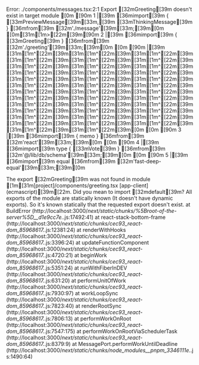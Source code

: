 Error: ./components/messages.tsx:2:1
Export [32mGreeting[39m doesn't exist in target module
[0m [90m 1 |[39m [36mimport[39m { [33mPreviewMessage[39m[33m,[39m [33mThinkingMessage[39m } [36mfrom[39m [32m'./message'[39m[33m;[39m[0m
[0m[31m[1m>[22m[39m[90m 2 |[39m [36mimport[39m { [33mGreeting[39m } [36mfrom[39m [32m'./greeting'[39m[33m;[39m[0m
[0m [90m   |[39m [31m[1m^[22m[39m[31m[1m^[22m[39m[31m[1m^[22m[39m[31m[1m^[22m[39m[31m[1m^[22m[39m[31m[1m^[22m[39m[31m[1m^[22m[39m[31m[1m^[22m[39m[31m[1m^[22m[39m[31m[1m^[22m[39m[31m[1m^[22m[39m[31m[1m^[22m[39m[31m[1m^[22m[39m[31m[1m^[22m[39m[31m[1m^[22m[39m[31m[1m^[22m[39m[31m[1m^[22m[39m[31m[1m^[22m[39m[31m[1m^[22m[39m[31m[1m^[22m[39m[31m[1m^[22m[39m[31m[1m^[22m[39m[31m[1m^[22m[39m[31m[1m^[22m[39m[31m[1m^[22m[39m[31m[1m^[22m[39m[31m[1m^[22m[39m[31m[1m^[22m[39m[31m[1m^[22m[39m[31m[1m^[22m[39m[31m[1m^[22m[39m[31m[1m^[22m[39m[31m[1m^[22m[39m[31m[1m^[22m[39m[31m[1m^[22m[39m[31m[1m^[22m[39m[31m[1m^[22m[39m[31m[1m^[22m[39m[0m
[0m [90m 3 |[39m [36mimport[39m { memo } [36mfrom[39m [32m'react'[39m[33m;[39m[0m
[0m [90m 4 |[39m [36mimport[39m type { [33mVote[39m } [36mfrom[39m [32m'@/lib/db/schema'[39m[33m;[39m[0m
[0m [90m 5 |[39m [36mimport[39m equal [36mfrom[39m [32m'fast-deep-equal'[39m[33m;[39m[0m

The export [32mGreeting[39m was not found in module [1m[31m[project]/components/greeting.tsx [app-client] (ecmascript)[39m[22m.
Did you mean to import [32mdefault[39m?
All exports of the module are statically known (It doesn't have dynamic exports). So it's known statically that the requested export doesn't exist.
    at BuildError (http://localhost:3000/_next/static/chunks/%5Broot-of-the-server%5D__d1e9cc7e._.js:17492:41)
    at react-stack-bottom-frame (http://localhost:3000/_next/static/chunks/cec93_react-dom_85968617._.js:12381:24)
    at renderWithHooks (http://localhost:3000/_next/static/chunks/cec93_react-dom_85968617._.js:3396:24)
    at updateFunctionComponent (http://localhost:3000/_next/static/chunks/cec93_react-dom_85968617._.js:4720:21)
    at beginWork (http://localhost:3000/_next/static/chunks/cec93_react-dom_85968617._.js:5351:24)
    at runWithFiberInDEV (http://localhost:3000/_next/static/chunks/cec93_react-dom_85968617._.js:631:20)
    at performUnitOfWork (http://localhost:3000/_next/static/chunks/cec93_react-dom_85968617._.js:7930:97)
    at workLoopSync (http://localhost:3000/_next/static/chunks/cec93_react-dom_85968617._.js:7823:40)
    at renderRootSync (http://localhost:3000/_next/static/chunks/cec93_react-dom_85968617._.js:7806:13)
    at performWorkOnRoot (http://localhost:3000/_next/static/chunks/cec93_react-dom_85968617._.js:7547:175)
    at performWorkOnRootViaSchedulerTask (http://localhost:3000/_next/static/chunks/cec93_react-dom_85968617._.js:8379:9)
    at MessagePort.performWorkUntilDeadline (http://localhost:3000/_next/static/chunks/node_modules__pnpm_3346111e._.js:1490:64)